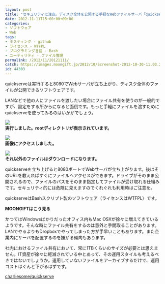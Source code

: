 ```yaml
---
layout: post
title: "セキュリティに注意。ディスク全体を公開する手軽なWebファイルサーバ「quickserve」"
date: 2012-11-11T15:00:00+09:00
categories:
- ソフトウェア
- Web
tags: 
- ホスティング - github
- ライセンス - WTFPL
- プログラミング言語 - Bash
- ユーティリティ - ファイル管理
permalink: /2012/11/20121111/
catch: https://images.moongift.jp/2012/10/Screenshot-2012-10-30-11.03.27_thumb.png
id: 44303
---
```

quickserveは実行すると8080でWebサーバが立ち上がり、ディスク全体のファイルが公開できるソフトウェアです。

  

LANなどで他の人にファイルを渡したい場合にファイル共有を使うのが一般的ですが、設定をする所からになると面倒です。もっと手軽にファイルを渡すためにquickserveを使ってみるのはいかがでしょう。

  

[![](https://images.moongift.jp/2012/10/Screenshot-2012-10-30-11.02.34_thumb.png)](https://images.moongift.jp/2012/10/Screenshot-2012-10-30-11.02.34.png)  
**実行しました。rootディレクトリが表示されています。**

  

[![](https://images.moongift.jp/2012/10/Screenshot-2012-10-30-11.03.27_thumb.png)](https://images.moongift.jp/2012/10/Screenshot-2012-10-30-11.03.27.png)  
**画像にアクセスしました。**

  

[![](https://images.moongift.jp/2012/10/Screenshot-2012-10-30-11.03.42_thumb.png)](https://images.moongift.jp/2012/10/Screenshot-2012-10-30-11.03.42.png)  
**それ以外のファイルはダウンロードになります。**

  

quickserveを立ち上げると8080ポートでWebサーバが立ち上がります。後はそのURLを教えればすぐにファイルへアクセスができます。ドライブがそのまま公開されるので、ファイルのパスをそのまま指定してファイルが受け取れる仕組みです。セキュリティ的には危険に見えますのでくれぐれも利用時はご注意を。

  

quickserveはBashスクリプト製のソフトウェア（ライセンスはWTFPL）です。

  
  
  

**MOONGIFTはこう見る**

  

かつてはWindowsばかりだったオフィス内もMac OSXが徐々に増えてきているようです。そんな時にファイル共有をするのは意外と手間取ることがあります。LANでやるよりもDropboxでやってしまった方が手早いこともあります。また企業内にサーバを配置するのを嫌がる傾向もあります。

  

社内におけるファイル共有において、常に1TBくらいのサイズが必要とは思えません。IT資産が徐々に軽減されている中とあって、その運用スタイルも考えるべきではないでしょうか。運用していないファイルをアーカイブするだけで、運用コストはぐんと下がるはずです。

  

[charliesome/quickserve](https://github.com/charliesome/quickserve)

